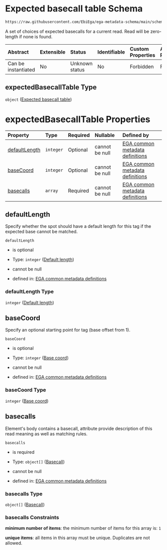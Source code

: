 # Expected basecall table Schema

```txt
https://raw.githubusercontent.com/EbiEga/ega-metadata-schema/main/schemas/EGA.common-definitions.json#/definitions/spotDescriptor/items/properties/readSpecs/items/properties/expectedBasecallTable
```

A set of choices of expected basecalls for a current read. Read will be zero-length if none is found.

| Abstract            | Extensible | Status         | Identifiable | Custom Properties | Additional Properties | Access Restrictions | Defined In                                                                                           |
| :------------------ | :--------- | :------------- | :----------- | :---------------- | :-------------------- | :------------------ | :--------------------------------------------------------------------------------------------------- |
| Can be instantiated | No         | Unknown status | No           | Forbidden         | Forbidden             | none                | [EGA.common-definitions.json\*](../../../schemas/EGA.common-definitions.json "open original schema") |

## expectedBasecallTable Type

`object` ([Expected basecall table](ega-4-definitions-spot-descriptor-spot-decode-spec-properties-read-specs-read-spec-properties-expected-basecall-table.md))

# expectedBasecallTable Properties

| Property                        | Type      | Required | Nullable       | Defined by                                                                                                                                                                                                                                                                                                                                                                                                           |
| :------------------------------ | :-------- | :------- | :------------- | :------------------------------------------------------------------------------------------------------------------------------------------------------------------------------------------------------------------------------------------------------------------------------------------------------------------------------------------------------------------------------------------------------------------- |
| [defaultLength](#defaultlength) | `integer` | Optional | cannot be null | [EGA common metadata definitions](ega-4-definitions-spot-descriptor-spot-decode-spec-properties-read-specs-read-spec-properties-expected-basecall-table-properties-default-length.md "https://raw.githubusercontent.com/EbiEga/ega-metadata-schema/main/schemas/EGA.common-definitions.json#/definitions/spotDescriptor/items/properties/readSpecs/items/properties/expectedBasecallTable/properties/defaultLength") |
| [baseCoord](#basecoord)         | `integer` | Optional | cannot be null | [EGA common metadata definitions](ega-4-definitions-spot-descriptor-spot-decode-spec-properties-read-specs-read-spec-properties-expected-basecall-table-properties-base-coord.md "https://raw.githubusercontent.com/EbiEga/ega-metadata-schema/main/schemas/EGA.common-definitions.json#/definitions/spotDescriptor/items/properties/readSpecs/items/properties/expectedBasecallTable/properties/baseCoord")         |
| [basecalls](#basecalls)         | `array`   | Required | cannot be null | [EGA common metadata definitions](ega-4-definitions-spot-descriptor-spot-decode-spec-properties-read-specs-read-spec-properties-expected-basecall-table-properties-basecalls-array.md "https://raw.githubusercontent.com/EbiEga/ega-metadata-schema/main/schemas/EGA.common-definitions.json#/definitions/spotDescriptor/items/properties/readSpecs/items/properties/expectedBasecallTable/properties/basecalls")    |

## defaultLength

Specify whether the spot should have a default length for this tag if the expected base cannot be matched.

`defaultLength`

*   is optional

*   Type: `integer` ([Default length](ega-4-definitions-spot-descriptor-spot-decode-spec-properties-read-specs-read-spec-properties-expected-basecall-table-properties-default-length.md))

*   cannot be null

*   defined in: [EGA common metadata definitions](ega-4-definitions-spot-descriptor-spot-decode-spec-properties-read-specs-read-spec-properties-expected-basecall-table-properties-default-length.md "https://raw.githubusercontent.com/EbiEga/ega-metadata-schema/main/schemas/EGA.common-definitions.json#/definitions/spotDescriptor/items/properties/readSpecs/items/properties/expectedBasecallTable/properties/defaultLength")

### defaultLength Type

`integer` ([Default length](ega-4-definitions-spot-descriptor-spot-decode-spec-properties-read-specs-read-spec-properties-expected-basecall-table-properties-default-length.md))

## baseCoord

Specify an optional starting point for tag (base offset from 1).

`baseCoord`

*   is optional

*   Type: `integer` ([Base coord](ega-4-definitions-spot-descriptor-spot-decode-spec-properties-read-specs-read-spec-properties-expected-basecall-table-properties-base-coord.md))

*   cannot be null

*   defined in: [EGA common metadata definitions](ega-4-definitions-spot-descriptor-spot-decode-spec-properties-read-specs-read-spec-properties-expected-basecall-table-properties-base-coord.md "https://raw.githubusercontent.com/EbiEga/ega-metadata-schema/main/schemas/EGA.common-definitions.json#/definitions/spotDescriptor/items/properties/readSpecs/items/properties/expectedBasecallTable/properties/baseCoord")

### baseCoord Type

`integer` ([Base coord](ega-4-definitions-spot-descriptor-spot-decode-spec-properties-read-specs-read-spec-properties-expected-basecall-table-properties-base-coord.md))

## basecalls

Element's body contains a basecall, attribute provide description of this read meaning as well as matching rules.

`basecalls`

*   is required

*   Type: `object[]` ([Basecall](ega-4-definitions-spot-descriptor-spot-decode-spec-properties-read-specs-read-spec-properties-expected-basecall-table-properties-basecalls-array-basecall.md))

*   cannot be null

*   defined in: [EGA common metadata definitions](ega-4-definitions-spot-descriptor-spot-decode-spec-properties-read-specs-read-spec-properties-expected-basecall-table-properties-basecalls-array.md "https://raw.githubusercontent.com/EbiEga/ega-metadata-schema/main/schemas/EGA.common-definitions.json#/definitions/spotDescriptor/items/properties/readSpecs/items/properties/expectedBasecallTable/properties/basecalls")

### basecalls Type

`object[]` ([Basecall](ega-4-definitions-spot-descriptor-spot-decode-spec-properties-read-specs-read-spec-properties-expected-basecall-table-properties-basecalls-array-basecall.md))

### basecalls Constraints

**minimum number of items**: the minimum number of items for this array is: `1`

**unique items**: all items in this array must be unique. Duplicates are not allowed.
